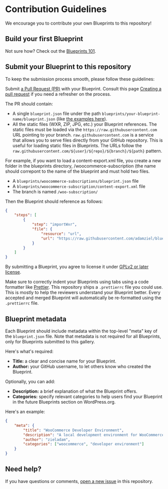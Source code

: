 # Contribution Guidelines

We encourage you to contribute your own Blueprints to this repository!

## Build your first Blueprint

Not sure how? Check out the [Blueprints 101](./docs/index.md).

## Submit your Blueprint to this repository

To keep the submission process smooth, please follow these guidelines:

Submit [a Pull Request (PR)](https://github.com/adamziel/blueprints/pulls) with your Blueprint. Consult this page [Creating a pull request](https://docs.github.com/en/pull-requests/collaborating-with-pull-requests/proposing-changes-to-your-work-with-pull-requests/creating-a-pull-request) if you need a refresher on the process. 

The PR should contain:

* A single `blueprint.json` file under the path `blueprints/your-blueprint-name/blueprint.json` (like [the examples here](https://github.com/adamziel/blueprints/tree/trunk/blueprints)).
* All the static files (WXR, ZIP, JPG, etc.) your Blueprint references. The static files must be loaded via the `https://raw.githubusercontent.com` URL pointing to your branch. `raw.githubusercontent.com` is a service that allows you to serve files directly from your GitHub repository. This is useful for loading static files in Blueprints. The URLs follow the `raw.githubusercontent.com/${user}/${repo}/${branch}/${path}` pattern.

For example, if you want to load a content-export.xml file, you create a new folder in the blueprints directory, /woocommerce-subscription (the name should correpont to the name of the blueprint and must hold two files.

* A `blueprints/woocommerce-subscriptions/blueprint.json` file
* A `blueprints/woocommerce-subscription/content-export.xml` file
* The branch is named `/woo-subscription/` 

Then the Blueprint should reference as follows:

```json
{
	"steps": [
		{
			"step": "importWxr",
			"file": {
				"resource": "url",
				"url": "https://raw.githubusercontent.com/adamziel/blueprints/woo-subscriptions/blueprints/woocommerce-subscriptions/content-export.xml"
			}
		}
	]
}
```

By submitting a Blueprint, you agree to license it under [GPLv2 or later license](https://www.gnu.org/licenses/old-licenses/gpl-2.0.en.html).

Make sure to correctly indent your Blueprints using tabs using a code formatter like [Prettier](https://prettier.io/). This repository ships a `.prettierrc` file you could use. This is mostly to help the reviewers understand your Blueprint better. Every accepted and merged Blueprint will automatically be re-formatted using the `.prettierrc` file.

## Blueprint metadata

Each Blueprint should include metadata within the top-level "meta" key of the `blueprint.json` file. Note that metadata is not required for all Blueprints, only for Blueprints submitted to this gallery.

Here's what's required:

-   **Title:** a clear and concise name for your Blueprint.
-   **Author:** your GitHub username, to let others know who created the Blueprint.

Optionally, you can add:

-   **Description:** a brief explanation of what the Blueprint offers.
-   **Categories:** specify relevant categories to help users find your Blueprint in the future Blueprints section on WordPress.org.

Here's an example:

```json
{
	"meta": {
		"title": "WooCommerce Developer Environment",
		"description": "A local development environment for WooCommerce that includes WP-CLI.",
		"author": "zieladam",
		"categories": ["woocommerce", "developer environment"]
	}
}
```

## Need help?

If you have questions or comments, [open a new issue](https://github.com/adamziel/blueprints/issues) in this repository.
